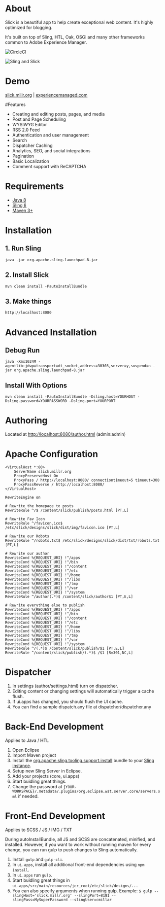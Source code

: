 # About
Slick is a beautiful app to help create exceptional web content. It's highly optimized for blogging.

It's built on top of Sling, HTL, Oak, OSGi and many other frameworks common to Adobe Experience Manager.

[![CircleCI](https://circleci.com/gh/auniverseaway/slick-2/tree/master.svg?style=svg&circle-token=bc0c04395e1bda10b66c1fa370c0425b5ab27784)](https://circleci.com/gh/auniverseaway/slick-2/tree/master)

![Sling and Slick](https://raw.githubusercontent.com/auniverseaway/slick2/master/ui.apps/src/main/resources/jcr_root/etc/slick/designs/slick/dist/img/sling-slick-logo.png)

# Demo
[slick.millr.org](http://slick.millr.org) | [experiencemanaged.com](http://experiencemanaged.com)

#Features
* Creating and editing posts, pages, and media
* Post and Page Scheduling
* WYSIWYG Editor
* RSS 2.0 Feed
* Authentication and user management
* Search
* Dispatcher Caching
* Analytics, SEO, and social integrations
* Pagination
* Basic Localization
* Comment support with ReCAPTCHA

# Requirements
* [Java 8](http://www.oracle.com/technetwork/java/javase/downloads/jdk8-downloads-2133151.html)
* [Sling 8](http://sling.apache.org/downloads.cgi)
* [Maven 3+](http://maven.apache.org/download.cgi)

# Installation
## 1. Run Sling

    java -jar org.apache.sling.launchpad-8.jar

## 2. Install Slick

    mvn clean install -PautoInstallBundle

## 3. Make things

    http://localhost:8080

# Advanced Installation
## Debug Run

    java -Xmx1024M -agentlib:jdwp=transport=dt_socket,address=30303,server=y,suspend=n -jar org.apache.sling.launchpad-8.jar

## Install With Options

    mvn clean install -PautoInstallBundle -Dsling.host=YOURHOST -Dsling.password=YOURPASSWORD -Dsling.port=YOURPORT

# Authoring
Located at [http://localhost:8080/author.html](http://localhost:8080/author.html) (admin:admin)

# Apache Configuration
    <VirtualHost *:80>
        ServerName slick.millr.org
        ProxyPreserveHost On
        ProxyPass / http://localhost:8080/ connectiontimeout=5 timeout=300
        ProxyPassReverse / http://localhost:8080/
    </VirtualHost>

    RewriteEngine on

    # Rewrite the homepage to posts
    RewriteRule ^/$ /content/slick/publish/posts.html [PT,L]
    
    # Rewrite Fav Icon
    RewriteRule ^/favicon.ico$ /etc/slick/designs/slick/dist/img/favicon.ico [PT,L]
    
    # Rewrite our Robots
    RewriteRule ^/robots.txt$ /etc/slick/designs/slick/dist/txt/robots.txt [PT,L]

    # Rewrite our author 
    RewriteCond %{REQUEST_URI} !^/apps
    RewriteCond %{REQUEST_URI} !^/bin
    RewriteCond %{REQUEST_URI} !^/content
    RewriteCond %{REQUEST_URI} !^/etc
    RewriteCond %{REQUEST_URI} !^/home
    RewriteCond %{REQUEST_URI} !^/libs
    RewriteCond %{REQUEST_URI} !^/tmp
    RewriteCond %{REQUEST_URI} !^/var
    RewriteCond %{REQUEST_URI} !^/system
    RewriteRule ^/author(.*)$ /content/slick/author$1 [PT,E,L]

    # Rewrite everything else to publish
    RewriteCond %{REQUEST_URI} !^/apps
    RewriteCond %{REQUEST_URI} !^/bin
    RewriteCond %{REQUEST_URI} !^/content
    RewriteCond %{REQUEST_URI} !^/etc
    RewriteCond %{REQUEST_URI} !^/home
    RewriteCond %{REQUEST_URI} !^/libs
    RewriteCond %{REQUEST_URI} !^/tmp
    RewriteCond %{REQUEST_URI} !^/var
    RewriteCond %{REQUEST_URI} !^/system
    RewriteRule ^/(.*)$ /content/slick/publish/$1 [PT,E,L]
    RewriteRule ^/content/slick/publish/(.*)$ /$1 [R=301,NC,L]

# Dispatcher
1. In settings (author/settings.html) turn on dispatcher.
2. Editing content or changing settings will automatically trigger a cache flush.
3. If ui.apps has changed, you should flush the UI cache.
4. You can find a sample dispatch.any file at dispatcher/dispatcher.any

# Back-End Development
Applies to Java / HTL

1. Open Eclipse
2. Import Maven project
3. Install the [org.apache.sling.tooling.support.install](http://mvnrepository.com/artifact/org.apache.sling/org.apache.sling.tooling.support.install) bundle to your [Sling instance](http://localhost:8080/system/console/bundles).
4. Setup new Sling Server in Eclipse.
5. Add your projects (core, ui.apps)
6. Start buidling great things.
7. Change the password at `{YOUR-WORKSPACE}/.metadata/.plugins/org.eclipse.wst.server.core/servers.xml` if needed.

# Front-End Development
Applies to SCSS / JS / IMG / TXT

During autoInstallBundle, all JS and SCSS are concatenated, minified, and installed. However, if you want to work without running maven for every change, you can run gulp to push changes to Sling automatically.

1. Install `gulp` and `gulp-cli`.
2. In `ui.apps`, install all additional front-end dependencies using `npm install`.
3. In `ui.apps` run `gulp`.
4. Start buidling great things in `ui.apps/src/main/resources/jcr_root/etc/slick/designs/...`
5. You can also specify arguments when running gulp. Example: `$ gulp --slingHost='slick.millr.org' --slingPort=8181 --slingPass=MySuperPassword --slingUser=cmillar`

